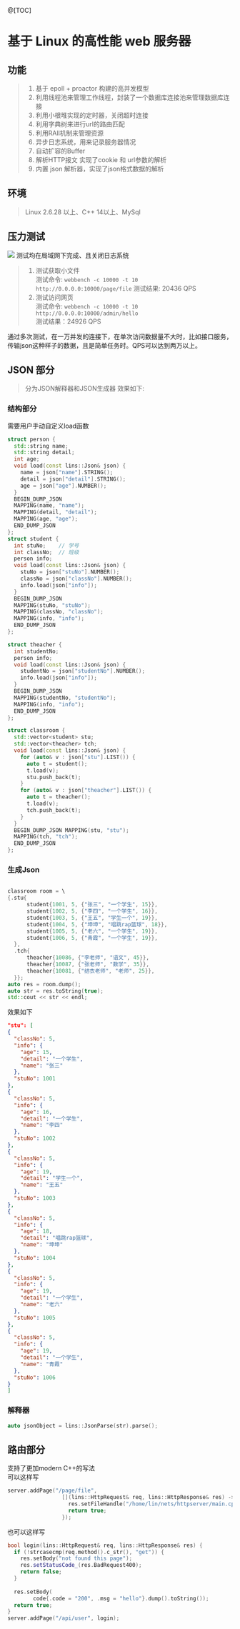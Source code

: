 @[TOC]
# 基于 Linux 的高性能 web 服务器

## 功能
> 1. 基于 epoll + proactor 构建的高并发模型
> 2. 利用线程池来管理工作线程，封装了一个数据库连接池来管理数据库连接
> 3. 利用小根堆实现的定时器，关闭超时连接
> 4. 利用字典树来进行url的路由匹配
> 5. 利用RAll机制来管理资源
> 6. 异步日志系统，用来记录服务器情况
> 7. 自动扩容的Buffer
> 8. 解析HTTP报文 实现了cookie 和 url参数的解析
> 9. 内置 json 解析器，实现了json格式数据的解析

## 环境
> Linux 2.6.28 以上、C++ 14以上、MySql

## 压力测试

![](./test.png)
测试均在局域网下完成、且关闭日志系统
> 1. 测试获取小文件  
测试命令: ```webbench -c 10000 -t 10  http://0.0.0.0:10000/page/file```
测试结果: 20436 QPS                 
> 2. 测试访问网页  
测试命令: ```webbench -c 10000 -t 10  http://0.0.0.0:10000/admin/hello```   
测试结果：24926 QPS

通过多次测试，在一万并发的连接下，在单次访问数据量不大时，比如接口服务，传输json这种样子的数据，且是简单任务时。QPS可以达到两万以上。
## JSON 部分
> 分为JSON解释器和JSON生成器
> 效果如下:
### 结构部分
需要用户手动自定义load函数

```c++
struct person {
  std::string name;
  std::string detail;
  int age;
  void load(const lins::Json& json) {
    name = json["name"].STRING();
    detail = json["detail"].STRING();
    age = json["age"].NUMBER();
  }
  BEGIN_DUMP_JSON
  MAPPING(name, "name");
  MAPPING(detail, "detail");
  MAPPING(age, "age");
  END_DUMP_JSON
};
struct student {
  int stuNo;    // 学号
  int classNo;  // 班级
  person info;
  void load(const lins::Json& json) {
    stuNo = json["stuNo"].NUMBER();
    classNo = json["classNo"].NUMBER();
    info.load(json["info"]);
  }
  BEGIN_DUMP_JSON
  MAPPING(stuNo, "stuNo");
  MAPPING(classNo, "classNo");
  MAPPING(info, "info");
  END_DUMP_JSON
};

struct theacher {
  int studentNo;
  person info;
  void load(const lins::Json& json) {
    studentNo = json["studentNo"].NUMBER();
    info.load(json["info"]);
  }
  BEGIN_DUMP_JSON
  MAPPING(studentNo, "studentNo");
  MAPPING(info, "info");
  END_DUMP_JSON
};

struct classroom {
  std::vector<student> stu;
  std::vector<theacher> tch;
  void load(const lins::Json& json) {
    for (auto& v : json["stu"].LIST()) {
      auto t = student();
      t.load(v);
      stu.push_back(t);
    }
    for (auto& v : json["theacher"].LIST()) {
      auto t = theacher();
      t.load(v);
      tch.push_back(t);
    }
  }
  BEGIN_DUMP_JSON MAPPING(stu, "stu");
  MAPPING(tch, "tch");
  END_DUMP_JSON
};
```
### 生成Json
```c++

classroom room = \ 
{.stu{
      student{1001, 5, {"张三", "一个学生", 15}},
      student{1002, 5, {"李四", "一个学生", 16}},
      student{1003, 5, {"王五", "学生一个", 19}},
      student{1004, 5, {"坤坤", "唱跳rap篮球", 18}},
      student{1005, 5, {"老六", "一个学生", 19}},
      student{1006, 5, {"青霞", "一个学生", 19}},
  },
  .tch{
      theacher{10086, {"李老师", "语文", 45}},
      theacher{10087, {"张老师", "数学", 35}},
      theacher{10081, {"结衣老师", "老师", 25}},
  }};
auto res = room.dump();
auto str = res.toString(true);
std::cout << str << endl;
```

效果如下

``` json
"stu": [
{
  "classNo": 5,
  "info": {
    "age": 15,
    "detail": "一个学生",
    "name": "张三"
  },
  "stuNo": 1001
},
{
  "classNo": 5,
  "info": {
    "age": 16,
    "detail": "一个学生",
    "name": "李四"
  },
  "stuNo": 1002
},
{
  "classNo": 5,
  "info": {
    "age": 19,
    "detail": "学生一个",
    "name": "王五"
  },
  "stuNo": 1003
},
{
  "classNo": 5,
  "info": {
    "age": 18,
    "detail": "唱跳rap篮球",
    "name": "坤坤"
  },
  "stuNo": 1004
},
{
  "classNo": 5,
  "info": {
    "age": 19,
    "detail": "一个学生",
    "name": "老六"
  },
  "stuNo": 1005
},
{
  "classNo": 5,
  "info": {
    "age": 19,
    "detail": "一个学生",
    "name": "青霞"
  },
  "stuNo": 1006
}
]
```
### 解释器

```c++
auto jsonObject = lins::JsonParse(str).parse();
```



## 路由部分
支持了更加modern C++的写法  
可以这样写
```c++
server.addPage("/page/file",
                 [](lins::HttpRequest& req, lins::HttpResponse& res) -> bool {
                   res.setFileHandle("/home/lin/nets/httpserver/main.cpp");
                   return true;
                 });
```
也可以这样写
```c++
bool login(lins::HttpRequest& req, lins::HttpResponse& res) {
  if (!strcasecmp(req.method().c_str(), "get")) {
    res.setBody("not found this page");
    res.setStatusCode_(res.BadRequest400);
    return false;
  } 
    
  res.setBody(
        code{.code = "200", .msg = "hello"}.dump().toString());
  return true;
}
server.addPage("/api/user", login);
```